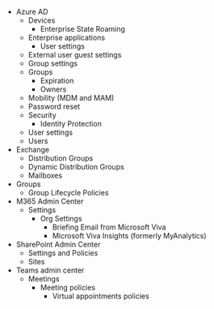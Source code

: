 - Azure AD
  - Devices
    - Enterprise State Roaming
  - Enterprise applications
    - User settings
  - External user guest settings
  - Group settings
  - Groups
    - Expiration
    - Owners
  - Mobility (MDM and MAM)
  - Password reset
  - Security
    - Identity Protection
  - User settings
  - Users
- Exchange
  - Distribution Groups
  - Dynamic Distribution Groups
  - Mailboxes
- Groups
  - Group Lifecycle Policies
- M365 Admin Center
  - Settings
    - Org Settings
      - Briefing Email from Microsoft Viva
      - Microsoft Viva Insights (formerly MyAnalytics)
- SharePoint Admin Center
  - Settings and Policies
  - Sites
- Teams admin center
  - Meetings
    - Meeting policies
      - Virtual appointments policies

